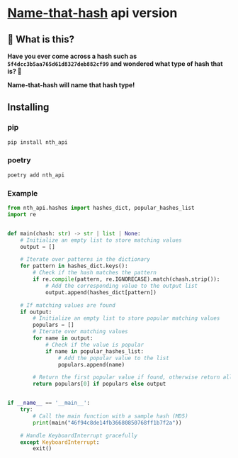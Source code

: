 # ****[Name-that-hash](https://github.com/HashPals/Name-That-Hash) api version****

## 🤔 What is this?

**Have you ever come across a hash such as `5f4dcc3b5aa765d61d8327deb882cf99` and wondered what type of hash that is? 🤔**

**Name-that-hash will name that hash type!**

## Installing

### pip

``` bash
pip install nth_api
```

### poetry

``` bash
poetry add nth_api
```

### Example

```python
from nth_api.hashes import hashes_dict, popular_hashes_list
import re


def main(chash: str) -> str | list | None:
    # Initialize an empty list to store matching values
    output = []

    # Iterate over patterns in the dictionary
    for pattern in hashes_dict.keys():
        # Check if the hash matches the pattern
        if re.compile(pattern, re.IGNORECASE).match(chash.strip()):
            # Add the corresponding value to the output list
            output.append(hashes_dict[pattern])

    # If matching values are found
    if output:
        # Initialize an empty list to store popular matching values
        populars = []
        # Iterate over matching values
        for name in output:
            # Check if the value is popular
            if name in popular_hashes_list:
                # Add the popular value to the list
                populars.append(name)

        # Return the first popular value if found, otherwise return all matching values
        return populars[0] if populars else output


if __name__ == '__main__':
    try:
        # Call the main function with a sample hash (MD5)
        print(main("46f94c8de14fb36680850768ff1b7f2a"))

    # Handle KeyboardInterrupt gracefully
    except KeyboardInterrupt:
        exit()

```